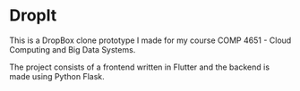 # DropIt

This is a DropBox clone prototype I made for my course COMP 4651 - Cloud Computing and Big Data Systems.

The project consists of a frontend written in Flutter and the backend is made using Python Flask.
